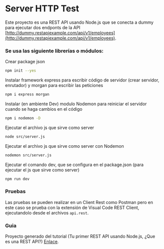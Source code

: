 # Server HTTP Test

Este proyecto es una REST API usando Node.js que se conecta a dummy para ejecutar dos endponts de la API [http://dummy.restapiexample.com/api/v1/employees](http://dummy.restapiexample.com/api/v1/employees).

### Se usa las siguiente librerías o módulos:

Crear package json
```bash
npm init --yes
```

Instalar framework express para escribir código de servidor (crear servidor, enrutador) y morgan para escribir las peticiones
```bash
npm i express morgan
```

Instalar (en ambiente Dev) modulo Nodemon para reiniciar el servidor cuando se haga cambios en el código
```bash
npm i nodemon -D
```

Ejecutar el archivo js que sirve como server
```bash
node src/server.js
```
Ejecutar el archivo js que sirve como server con Nodemon
```bash
nodemon src/server.js
```

Ejecutar el comando dev, que se configura en el package.json (para ejecutar el js que sirve como server)
```bash
npm run dev
```


### Pruebas
Las pruebas se pueden realizar en un Client Rest como Postman pero en este caso se prueba con la extensión de Visual Code REST Client, ejecutandolo desde el archivos `api.rest`.

### Guia
Proyecto generado del tutorial (Tu primer REST API usando Node.js, ¿Que es una REST API?)  [Enlace](https://www.youtube.com/watch?v=KAzof5OqoPw&t=110s&ab_channel=FaztCode).

